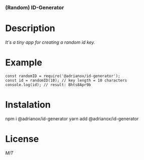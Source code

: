 ### (Random) ID-Generator


# Description

*It's a tiny app for creating a random id key.*


# Example

```
const randomID = require('@adrianox/id-generator');
const id = randomID(10); // key length = 10 characters
console.log(id); // result: Bhts8Apr9b
```

# Instalation

npm i @adrianox/id-generator
yarn add @adrianox/id-generator

# License

*MIT*





